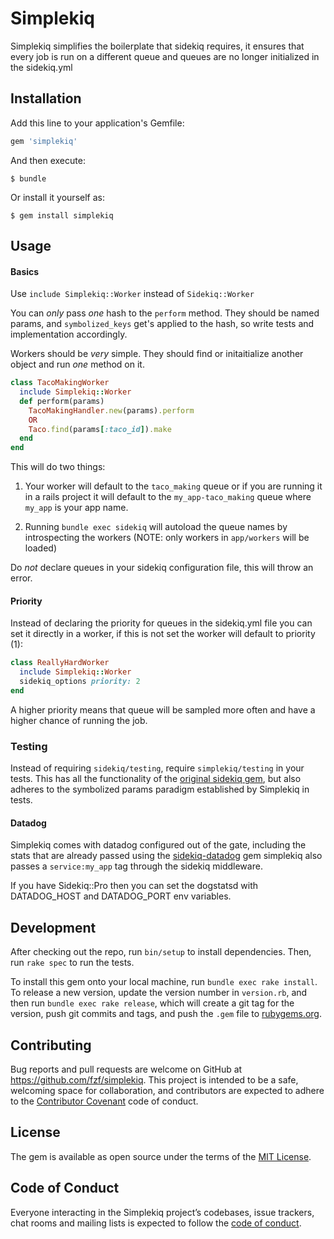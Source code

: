 # Simplekiq

Simplekiq simplifies the boilerplate that sidekiq requires, it ensures that every job is run on a different queue and queues are no longer initialized in the sidekiq.yml

## Installation

Add this line to your application's Gemfile:

```ruby
gem 'simplekiq'
```

And then execute:

    $ bundle

Or install it yourself as:

    $ gem install simplekiq

## Usage

#### Basics

Use `include Simplekiq::Worker` instead of `Sidekiq::Worker`

You can _only_ pass _one_ hash to the `perform` method. They should be named params, and `symbolized_keys` get's applied to the hash, so write tests and implementation accordingly.

Workers should be _very_ simple. They should find or initaitialize another object and run _one_ method on it.

```ruby
class TacoMakingWorker
  include Simplekiq::Worker
  def perform(params)
    TacoMakingHandler.new(params).perform
    OR
    Taco.find(params[:taco_id]).make
  end
end
```

This will do two things:

1. Your worker will default to the `taco_making` queue or if you are running it in a rails project it will default to the `my_app-taco_making` queue where `my_app` is your app name.

2. Running `bundle exec sidekiq` will autoload the queue names by introspecting the workers (NOTE: only workers in `app/workers` will be loaded)

Do _not_ declare queues in your sidekiq configuration file, this will throw an error.

#### Priority

Instead of declaring the priority for queues in the sidekiq.yml file you can set it directly in a worker, if this is not set the worker will default to priority (1):

```ruby
class ReallyHardWorker
  include Simplekiq::Worker
  sidekiq_options priority: 2
end
```

A higher priority means that queue will be sampled more often and have a higher chance of running the job.

### Testing

Instead of requiring `sidekiq/testing`, require `simplekiq/testing` in your tests. This has all the functionality of the [original sidekiq gem](https://github.com/mperham/sidekiq/wiki/Testing), but also adheres to the symbolized params paradigm established by Simplekiq in tests.

#### Datadog

Simplekiq comes with datadog configured out of the gate, including the stats that are already passed using the [sidekiq-datadog](https://github.com/bsm/sidekiq-datadog) gem simplekiq also passes a `service:my_app` tag through the sidekiq middleware.

If you have Sidekiq::Pro then you can set the dogstatsd with DATADOG_HOST and DATADOG_PORT env variables.

## Development

After checking out the repo, run `bin/setup` to install dependencies. Then, run `rake spec` to run the tests.

To install this gem onto your local machine, run `bundle exec rake install`. To release a new version, update the version number in `version.rb`, and then run `bundle exec rake release`, which will create a git tag for the version, push git commits and tags, and push the `.gem` file to [rubygems.org](https://rubygems.org).

## Contributing

Bug reports and pull requests are welcome on GitHub at https://github.com/fzf/simplekiq. This project is intended to be a safe, welcoming space for collaboration, and contributors are expected to adhere to the [Contributor Covenant](http://contributor-covenant.org) code of conduct.

## License

The gem is available as open source under the terms of the [MIT License](https://opensource.org/licenses/MIT).

## Code of Conduct

Everyone interacting in the Simplekiq project’s codebases, issue trackers, chat rooms and mailing lists is expected to follow the [code of conduct](https://github.com/fzf/simplekiq/blob/master/CODE_OF_CONDUCT.md).
